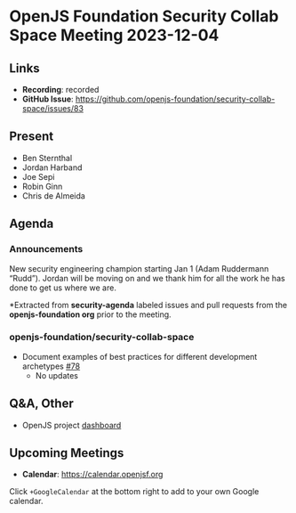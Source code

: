 # OpenJS Foundation Security Collab Space Meeting 2023-12-04

## Links

* **Recording**: recorded
* **GitHub Issue**: https://github.com/openjs-foundation/security-collab-space/issues/83

## Present

* Ben Sternthal
* Jordan Harband
* Joe Sepi
* Robin Ginn
* Chris de Almeida

## Agenda

### Announcements
New security engineering champion starting Jan 1 (Adam Ruddermann “Rudd”). Jordan will be moving on and we thank him for all the work he has done to get us where we are.  

*Extracted from **security-agenda** labeled issues and pull requests from the **openjs-foundation org** prior to the meeting.

### openjs-foundation/security-collab-space

* Document examples of best practices for different development archetypes [#78](https://github.com/openjs-foundation/security-collab-space/issues/78)
  * No updates

## Q&A, Other

* OpenJS project [dashboard](https://docs.google.com/spreadsheets/d/1wUsWSRu4x_Up4PjVNhEu_z8eOag8V7bcJGaJJl5RlC8/edit#gid=0)

## Upcoming Meetings

* **Calendar**: <https://calendar.openjsf.org>

Click `+GoogleCalendar` at the bottom right to add to your own Google calendar.
